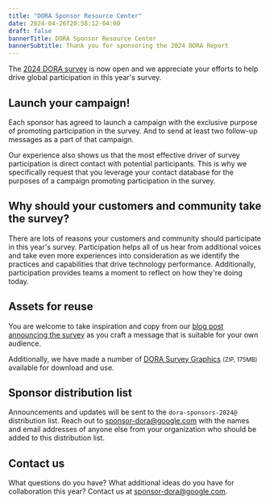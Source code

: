 ```yaml
---
title: "DORA Sponsor Resource Center"
date: 2024-04-26T20:58:12-04:00
draft: false
bannerTitle: DORA Sponsor Resource Center
bannerSubtitle: Thank you for sponsoring the 2024 DORA Report
---
```


The [2024 DORA survey](https://google.qualtrics.com/jfe/form/SV_8uCHA4aRzcGDjg2?source=sponsor) is now open and we appreciate your efforts to help drive global participation in this year's survey.

## Launch your campaign!
Each sponsor has agreed to launch a campaign with the exclusive purpose of promoting participation in the survey. And to send at least two follow-up messages as a part of that campaign.

Our experience also shows us that the most effective driver of survey participation is direct contact with potential participants. This is why we specifically request that you leverage your contact database for the purposes of a campaign promoting participation in the survey. 

## Why should your customers and community take the survey?
There are lots of reasons your customers and community should participate in this year's survey.  Participation helps all of us hear from additional voices and take even more experiences into consideration as we identify the practices and capabilities that drive technology performance. Additionally, participation provides teams a moment to reflect on how they're doing today.

## Assets for reuse
You are welcome to take inspiration and copy from our [blog post announcing the survey](https://cloud.google.com/blog/products/devops-sre/2024-dora-survey-now-open) as you craft a message that is suitable for your own audience.

Additionally, we have made a number of [DORA Survey Graphics](https://storage.googleapis.com/dora-sponsor-resources/DORA-Survey-Graphics.zip) <small>(ZIP, 175MB)</small> available for download and use.

## Sponsor distribution list
Announcements and updates will be sent to the `dora-sponsors-2024@` distribution list.  Reach out to [sponsor-dora@google.com](mailto:sponsor-dora@google.com) with the names and email addresses of anyone else from your organization who should be added to this distribution list.

## Contact us
What questions do you have? What additional ideas do you have for collaboration this year?  Contact us at [sponsor-dora@google.com](mailto:sponsor-dora@google.com).